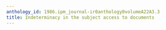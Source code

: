 ```yaml
---
anthology_id: 1986.ipm_journal-ir0anthology0volumeA22A3.3
title: Indeterminacy in the subject access to documents
---
```


